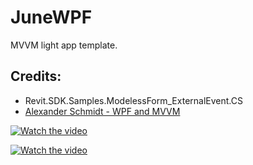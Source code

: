 # JuneWPF
MVVM light app template.

## Credits:
- Revit.SDK.Samples.ModelessForm_ExternalEvent.CS
- [Alexander Schmidt - WPF and MVVM](https://youtu.be/Gq9byw6vyWY)

[![Watch the video](https://img.youtube.com/vi/wYeTji5jyes/maxresdefault.jpg)](https://youtu.be/wYeTji5jyes)

[![Watch the video](https://img.youtube.com/vi/Dw2KCCnv7nw/maxresdefault.jpg)](https://youtu.be/Dw2KCCnv7nw)
